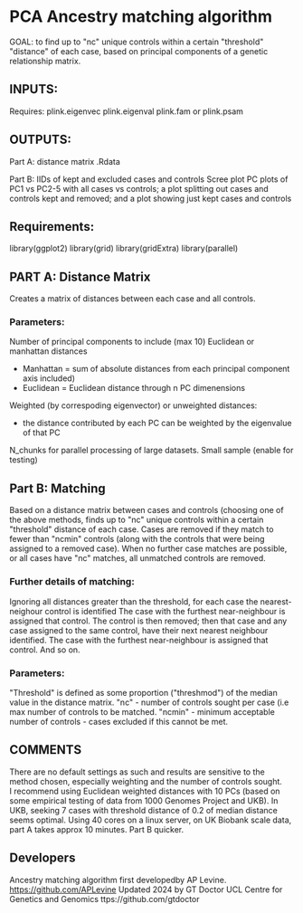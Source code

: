 # PCA Ancestry matching algorithm 

GOAL: to find up to "nc" unique controls within a certain "threshold" "distance" of each case, based on principal components of a genetic relationship matrix. 

## INPUTS: 
Requires:
plink.eigenvec 
plink.eigenval
plink.fam or plink.psam

## OUTPUTS:
Part A: 
distance matrix .Rdata

Part B: 
IIDs of kept and excluded cases and controls
Scree plot
PC plots of PC1 vs PC2-5 with all cases vs controls; a plot splitting out cases and controls kept and removed; and a plot showing just kept cases and controls  

## Requirements:
library(ggplot2)
library(grid)
library(gridExtra)
library(parallel)

## PART A: Distance Matrix
Creates a matrix of distances between each case and all controls.  

### Parameters: 
Number of principal components to include (max 10)
Euclidean or manhattan distances
  - Manhattan = sum of absolute distances from each principal component axis included)
  - Euclidean = Euclidean distance through n PC dimenensions
    
Weighted (by correspoding eigenvector) or unweighted distances:
  - the distance contributed by each PC can be weighted by the eigenvalue of that PC
    
N_chunks for parallel processing of large datasets.
Small sample (enable for testing)


## Part B: Matching
Based on a distance matrix between cases and controls (choosing one of the above methods, finds up to "nc" unique controls within a certain "threshold" distance of each case.
Cases are removed if they match to fewer than "ncmin" controls (along with the controls that were being assigned to a removed case).
When no further case matches are possible, or all cases have  "nc" matches, all unmatched controls are removed.

### Further details of matching: 
Ignoring all distances greater than the threshold, for each case the nearest-neighour control is identified
The case with the furthest near-neighbour is assigned that control. 
The control is then removed; then that case and any case assigned to the same control, have their next nearest neighbour identified.
The case with the furthest near-neighbour is assigned that control. And so on. 

### Parameters: 
"Threshold" is defined as some proportion ("threshmod") of the median value in the  distance matrix.
"nc" - number of controls sought per case (i.e max number of controls to be matched.
"ncmin" - minimum acceptable number of controls - cases excluded if this cannot be met. 


## COMMENTS
There are no default settings as such and results are sensitive to the method chosen, especially weighting and the number of controls sought.   
I recommend using Euclidean weighted distances with 10 PCs (based on some empirical testing of data from 1000 Genomes Project and UKB). 
In UKB, seeking 7 cases with threshold distance of 0.2 of median distance seems optimal. 
Using 40 cores on a linux server, on UK Biobank scale data, part A takes approx 10 minutes. Part B quicker. 

## Developers
Ancestry matching algorithm first developedby AP Levine. https://github.com/APLevine
Updated 2024 by GT Doctor UCL Centre for Genetics and Genomics ttps://github.com/gtdoctor
